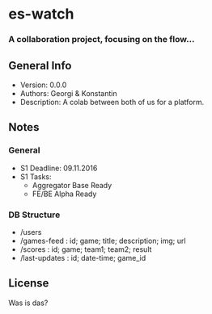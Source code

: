 # es-watch
### A collaboration project, focusing on the flow...

## General Info

 * Version: 0.0.0
 * Authors: Georgi & Konstantin
 * Description: A colab between both of us for a platform.



## Notes

### General
  * S1 Deadline: 09.11.2016
  * S1 Tasks:
    * Aggregator Base Ready
    * FE/BE Alpha Ready

### DB Structure
  * /users
  * /games-feed : id; game; title; description; img; url
  * /scores : id; game; team1; team2; result
  * /last-updates : id; date-time; game_id


## License
Was is das?
